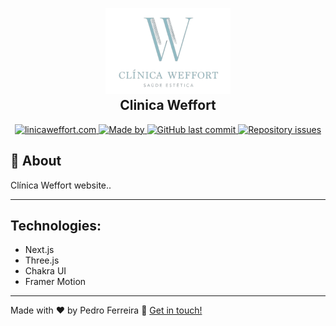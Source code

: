 <h2 align="center">
  <br>
  <img width="200" src="public/inteira.png" alt="Clínica Weffort">
  <br>
  Clinica Weffort
</h2>



<p align="center">
  <a href="https://clinicaweffort.com">
    <img alt="linicaweffort.com" src="https://img.shields.io/badge/linicaweffort.com-gree">
  </a>

  <a href="https://www.linkedin.com/in/pedro-ferreira-b385131a2/">
    <img alt="Made by" src="https://img.shields.io/badge/made%20by-Pedro%20Ferreira-gree">
  </a>

  <a href="https://github.com/pedrolcsf/linicaweffort.com/commits/master">
    <img alt="GitHub last commit" src="https://img.shields.io/github/last-commit/pedrolcsf/linicaweffort.com">
  </a>

  <a href="https://github.com/pedrolcsf/linicaweffort.com/issues">
    <img alt="Repository issues" src="https://img.shields.io/github/issues/pedrolcsf/linicaweffort.com">
  </a>
</p>

## 📃 About
Clínica Weffort website..

---

## Technologies:
 - Next.js
 - Three.js
 - Chakra UI
 - Framer Motion
---
Made with ♥ by Pedro Ferreira :wave: [Get in touch!](https://www.linkedin.com/in/pedro-ferreira-b385131a2/)
